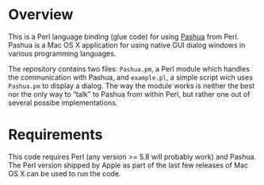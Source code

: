 Overview
===========

This is a Perl language binding (glue code) for using [Pashua](www.bluem.net/jump/pashua) from Perl. Pashua is a Mac OS X application for using native GUI dialog windows in various programming languages.

The repository contains two files: `Pashua.pm`, a Perl module which handles the communication with Pashua, and `example.pl`, a simple script wich uses `Pashua.pm` to display a dialog. The way the module works is neither the best nor the only way to “talk” to Pashua from within Perl, but rather one out of several possibe implementations.

Requirements
=============
This code requires Perl (any version >= 5.8 will probably work) and Pashua. The Perl version shipped by Apple as part of the last few releases of Mac OS X can be used to run the code.

